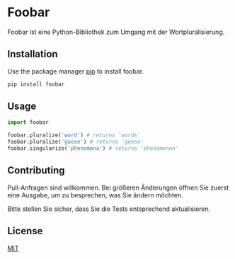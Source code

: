 # Foobar

Foobar ist eine Python-Bibliothek zum Umgang mit der Wortpluralisierung.

## Installation

Use the package manager [pip](https://pip.pypa.io/en/stable/) to install foobar.

```bash
pip install foobar
```

## Usage

```python
import foobar

foobar.pluralize('word') # returns 'words'
foobar.pluralize('goose') # returns 'geese'
foobar.singularize('phenomena') # returns 'phenomenon'
```

## Contributing

Pull-Anfragen sind willkommen. Bei größeren Änderungen öffnen Sie zuerst eine Ausgabe, um zu besprechen, was Sie ändern möchten.

Bitte stellen Sie sicher, dass Sie die Tests entsprechend aktualisieren.

## License

[MIT](https://choosealicense.com/licenses/mit/)
